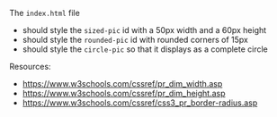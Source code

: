 The `index.html` file
- should style the `sized-pic` id with a 50px width and a 60px height
- should style the `rounded-pic` id with rounded corners of 15px
- should style the `circle-pic` so that it displays as a complete circle

Resources:
- https://www.w3schools.com/cssref/pr_dim_width.asp
- https://www.w3schools.com/cssref/pr_dim_height.asp
- https://www.w3schools.com/cssref/css3_pr_border-radius.asp

